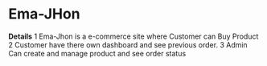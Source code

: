 # Ema-JHon

**Details**
1 Ema-Jhon is a e-commerce site where Customer can Buy Product
2 Customer have there own dashboard and see previous order.
3 Admin Can create and manage product and see order status
